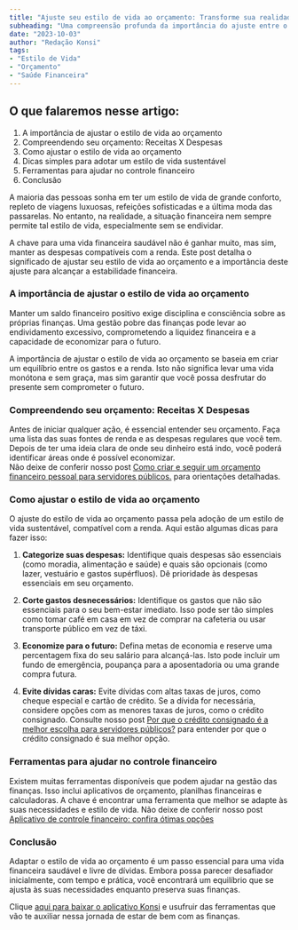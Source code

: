 ```yaml
---
title: "Ajuste seu estilo de vida ao orçamento: Transforme sua realidade financeira"
subheading: "Uma compreensão profunda da importância do ajuste entre o estilo de vida e o orçamento para a saúde financeira"
date: "2023-10-03"
author: "Redação Konsi"
tags:
- "Estilo de Vida"
- "Orçamento"
- "Saúde Financeira"
---
```


## O que falaremos nesse artigo:
1. A importância de ajustar o estilo de vida ao orçamento  
2. Compreendendo seu orçamento: Receitas X Despesas
3. Como ajustar o estilo de vida ao orçamento  
4. Dicas simples para adotar um estilo de vida sustentável  
5. Ferramentas para ajudar no controle financeiro
6. Conclusão

A maioria das pessoas sonha em ter um estilo de vida de grande conforto, repleto de viagens luxuosas, refeições sofisticadas e a última moda das passarelas. No entanto, na realidade, a situação financeira nem sempre permite tal estilo de vida, especialmente sem se endividar.

A chave para uma vida financeira saudável não é ganhar muito, mas sim, manter as despesas compatíveis com a renda. Este post detalha o significado de ajustar seu estilo de vida ao orçamento e a importância deste ajuste para alcançar a estabilidade financeira.

### A importância de ajustar o estilo de vida ao orçamento

Manter um saldo financeiro positivo exige disciplina e consciência sobre as próprias finanças. Uma gestão pobre das finanças pode levar ao endividamento excessivo, comprometendo a liquidez financeira e a capacidade de economizar para o futuro.

A importância de ajustar o estilo de vida ao orçamento se baseia em criar um equilíbrio entre os gastos e a renda. Isto não significa levar uma vida monótona e sem graça, mas sim garantir que você possa desfrutar do presente sem comprometer o futuro. 

### Compreendendo seu orçamento: Receitas X Despesas

Antes de iniciar qualquer ação, é essencial entender seu orçamento. Faça uma lista das suas fontes de renda e as despesas regulares que você tem. Depois de ter uma ideia clara de onde seu dinheiro está indo, você poderá identificar áreas onde é possível economizar.  
Não deixe de conferir nosso post [Como criar e seguir um orçamento financeiro pessoal para servidores públicos.](https://konsi.com.br/postagens/como-criar-e-seguir-um-oramento-financeiro-pessoal-para-servidores-pblicos) para orientações detalhadas.

### Como ajustar o estilo de vida ao orçamento

O ajuste do estilo de vida ao orçamento passa pela adoção de um estilo de vida sustentável, compatível com a renda. Aqui estão algumas dicas para fazer isso:

1. **Categorize suas despesas:** Identifique quais despesas são essenciais (como moradia, alimentação e saúde) e quais são opcionais (como lazer, vestuário e gastos supérfluos). Dê prioridade às despesas essenciais em seu orçamento.  

2. **Corte gastos desnecessários:** Identifique os gastos que não são essenciais para o seu bem-estar imediato. Isso pode ser tão simples como tomar café em casa em vez de comprar na cafeteria ou usar transporte público em vez de táxi. 

3. **Economize para o futuro:** Defina metas de economia e reserve uma percentagem fixa do seu salário para alcançá-las. Isto pode incluir um fundo de emergência, poupança para a aposentadoria ou uma grande compra futura. 

4. **Evite dívidas caras:** Evite dívidas com altas taxas de juros, como cheque especial e cartão de crédito. Se a dívida for necessária, considere opções com as menores taxas de juros, como o crédito consignado. Consulte nosso post [Por que o crédito consignado é a melhor escolha para servidores públicos?](https://konsi.com.br/postagens/por-que-o-crdito-consignado-a-melhor-escolha-para-servidores-pblicos) para entender por que o crédito consignado é sua melhor opção.

### Ferramentas para ajudar no controle financeiro

Existem muitas ferramentas disponíveis que podem ajudar na gestão das finanças. Isso inclui aplicativos de orçamento, planilhas financeiras e calculadoras. A chave é encontrar uma ferramenta que melhor se adapte às suas necessidades e estilo de vida. 
Não deixe de conferir nosso post [Aplicativo de controle financeiro: confira ótimas opções](https://konsi.com.br/postagens/aplicativo-de-controle-financeiro-confira-otimas-opcoes)

### Conclusão

Adaptar o estilo de vida ao orçamento é um passo essencial para uma vida financeira saudável e livre de dívidas. Embora possa parecer desafiador inicialmente, com tempo e prática, você encontrará um equilíbrio que se ajusta às suas necessidades enquanto preserva suas finanças. 

Clique [aqui para baixar o aplicativo Konsi](https://konsi.com.br/download) e usufruir das ferramentas que vão te auxiliar nessa jornada de estar de bem com as finanças.